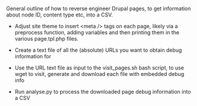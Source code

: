 General outline of how to reverse engineer Drupal pages, to get information about node ID, content type etc, into a CSV.

* Adjust site theme to insert &lt;meta /> tags on each page, likely via a preprocess function, adding variables and then printing them in the various page.tpl.php files.

* Create a text file of all the (absolute) URLs you want to obtain debug information for

* Use the URL text file as input to the visit_pages.sh bash script, to use wget to visit, generate and download each file with embedded debug info

* Run analyse.py to process the downloaded page debug information into a CSV

